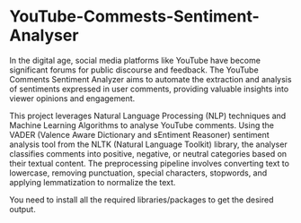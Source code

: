 # YouTube-Commests-Sentiment-Analyser
In the digital age, social media platforms like YouTube have become significant forums for public discourse and feedback. The YouTube Comments Sentiment Analyzer aims to automate the  extraction and analysis of sentiments expressed in user comments, providing valuable insights into viewer opinions and  engagement.

This project leverages Natural Language Processing (NLP) techniques and Machine Learning Algorithms to analyse YouTube 
comments. Using the VADER (Valence Aware Dictionary and sEntiment Reasoner) sentiment analysis tool from the NLTK 
(Natural Language Toolkit) library, the analyser classifies comments into positive, negative, or neutral categories based on 
their textual content. The preprocessing pipeline involves converting text to lowercase, removing punctuation, special 
characters, stopwords, and applying lemmatization to normalize the text. 

You need to install all the required libraries/packages to get the desired output.
